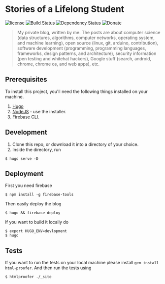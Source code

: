 # Stories of a Lifelong Student

[![license][license-image]][license-url] [![Build Status][travis-image]][travis-url] [![Dependency Status][dependencyci-image]][dependencyci-url] [![Donate][donate-image]][donate-url]

> My private blog, written by me. The posts are about computer science (data structures, algorithms, computer networks, operating system, and machine learning), open source (linux, git, arduino, contribution), software development (programming, programming languages, frameworks, design patterns, and architecture), security information (pen testing and whitehat hackers), Google stuff (search, android, chrome, chrome os, and web apps), etc.

## Prerequisites

To install this project, you'll need the following things installed on your machine.

1. [Hugo](https://gohugo.io/)
2. [NodeJS](http://nodejs.org) - use the installer.
3. [Firebase CLI](https://github.com/firebase/firebase-tools).

## Development

1. Clone this repo, or download it into a directory of your choice.
2. Inside the directory, run

```shell
$ hugo serve -D
```

## Deployment

First you need firebase
```shell
$ npm install -g firebase-tools
```

Then easily deploy the blog
```shell
$ hugo && firebase deploy
```

If you want to build it locally do

```shell
$ export HUGO_ENV=devlopment
$ hugo
```

## Tests

If you want to run the tests on your local machine please install `gem install html-proofer`. And then run the tests using
```shell
$ htmlproofer ./_site
```

[license-image]: https://img.shields.io/badge/license-ISC-blue.svg
[license-url]: https://github.com/nirgn975/Stories-of-a-Lifelong-Student/blob/master/LICENSE
[travis-image]: https://travis-ci.org/nirgn975/Stories-of-a-Lifelong-Student.svg?branch=master
[travis-url]: https://travis-ci.org/nirgn975/Stories-of-a-Lifelong-Student
[dependencyci-image]: https://dependencyci.com/github/nirgn975/Stories-of-a-Lifelong-Student/badge
[dependencyci-url]: https://dependencyci.com/github/nirgn975/Stories-of-a-Lifelong-Student
[donate-image]: https://img.shields.io/badge/PayPal-Donate-lightgrey.svg
[donate-url]: https://www.paypal.me/nirgn/2
